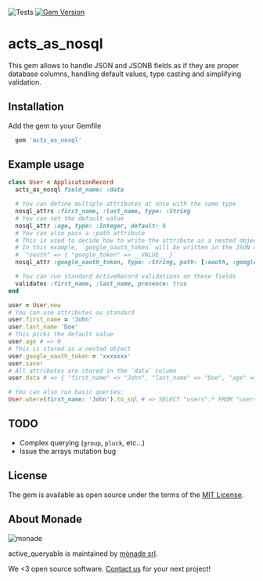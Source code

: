 ![Tests](https://github.com/monade/acts_as_nosql/actions/workflows/test.yml/badge.svg)
[![Gem Version](https://badge.fury.io/rb/acts_as_nosql.svg)](https://badge.fury.io/rb/acts_as_nosql)

# acts_as_nosql

This gem allows to handle JSON and JSONB fields as if they are proper database columns, handling default values, type casting and simplifying validation.

## Installation

Add the gem to your Gemfile

```ruby
  gem 'acts_as_nosql'
```

## Example usage

```ruby
class User < ApplicationRecord
  acts_as_nosql field_name: :data

  # You can define multiple attributes at once with the same type
  nosql_attrs :first_name, :last_name, type: :String
  # You can set the default value
  nosql_attr :age, type: :Integer, default: 0
  # You can also pass a :path attribute
  # This is used to decide how to write the attribute as a nested object
  # In this example, `google_oauth_token` will be written in the JSON object as:
  # `"oauth" => { "google_token" => __VALUE__ }`
  nosql_attr :google_oauth_token, type: :String, path: [:oauth, :google_token]

  # You can run standard ActiveRecord validations on these fields
  validates :first_name, :last_name, presence: true
end

user = User.new
# You can use attributes as standard
user.first_name = 'John'
user.last_name 'Doe'
# This picks the default value
user.age # => 0
# This is stored as a nested object
user.google_oauth_token = 'xxxxxxx'
user.save!
# All attributes are stored in the `data` column
user.data # => { "first_name" => "John", "last_name" => "Doe", "age" => 0, "oauth" => { "google_token" => "xxxxxxx" }}

# You can also run basic queries:
User.where(first_name: 'John').to_sql # => SELECT "users".* FROM "users" WHERE "users"."data"->>"first_name" = 'John'
```

## TODO
* Complex querying (`group`, `pluck`, etc...)
* Issue the arrays mutation bug

## License

The gem is available as open source under the terms of the [MIT License](https://opensource.org/licenses/MIT).

About Monade
----------------

![monade](https://monade.io/wp-content/uploads/2023/02/logo-monade.svg)

active_queryable is maintained by [mònade srl](https://monade.io).

We <3 open source software. [Contact us](https://monade.io) for your next project!
